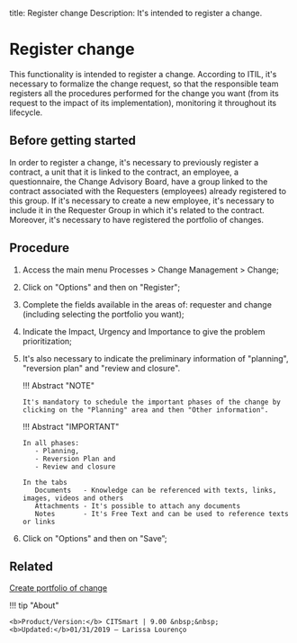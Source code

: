 title: Register change
Description: It's intended to register a change. 
# Register change 

This functionality is intended to register a change. According to ITIL, it's necessary to formalize the change request, so that the responsible team registers all the procedures performed for the change you want (from its request to the impact of its implementation), monitoring it throughout its lifecycle.

Before getting started
------------------

In order to register a change, it's necessary to previously register a contract, a unit that it is linked to the contract, an employee, a questionnaire, the Change Advisory Board, have a group linked to the contract associated with the Requesters (employees) already registered to this group. If it's necessary to create a new employee, it's necessary to include it in the Requester Group in which it's related to the contract.
Moreover, it's necessary to have registered the portfolio of changes.

Procedure 
--------------

1.	Access the main menu Processes > Change Management > Change;
2.	Click on "Options" and then on "Register";
3.	Complete the fields available in the areas of: requester and change (including selecting the portfolio you want);
4.  Indicate the Impact, Urgency and Importance to give the problem prioritization;
5.	It's also necessary to indicate the preliminary information of "planning", "reversion plan" and "review and closure".

    !!! Abstract "NOTE"
        
        It's mandatory to schedule the important phases of the change by clicking on the "Planning" area and then "Other information".
    
    !!! Abstract "IMPORTANT"

        In all phases:
           - Planning,
           - Reversion Plan and
           - Review and closure
           
        In the tabs
           Documents   - Knowledge can be referenced with texts, links, images, videos and others
           Attachments - It's possible to attach any documents 
           Notes       - It's Free Text and can be used to reference texts or links

5.	Click on "Options" and then on "Save”;


Related 
---------------

[Create portfolio of change](/en-us/citsmart-platform-8/processes/change/configuration/change-portfolio.html)

!!! tip "About"

    <b>Product/Version:</b> CITSmart | 9.00 &nbsp;&nbsp;
    <b>Updated:</b>01/31/2019 – Larissa Lourenço

